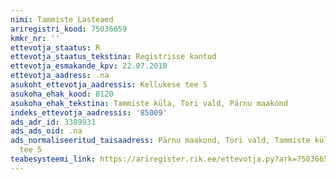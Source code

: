 ```yaml
---
nimi: Tammiste Lasteaed
ariregistri_kood: 75036659
kmkr_nr: ''
ettevotja_staatus: R
ettevotja_staatus_tekstina: Registrisse kantud
ettevotja_esmakande_kpv: 22.07.2010
ettevotja_aadress: .na
asukoht_ettevotja_aadressis: Kellukese tee 5
asukoha_ehak_kood: 8120
asukoha_ehak_tekstina: Tammiste küla, Tori vald, Pärnu maakond
indeks_ettevotja_aadressis: '85009'
ads_adr_id: 3389931
ads_ads_oid: .na
ads_normaliseeritud_taisaadress: Pärnu maakond, Tori vald, Tammiste küla, Kellukese
  tee 5
teabesysteemi_link: https://ariregister.rik.ee/ettevotja.py?ark=75036659&ref=rekvisiidid
---
```

